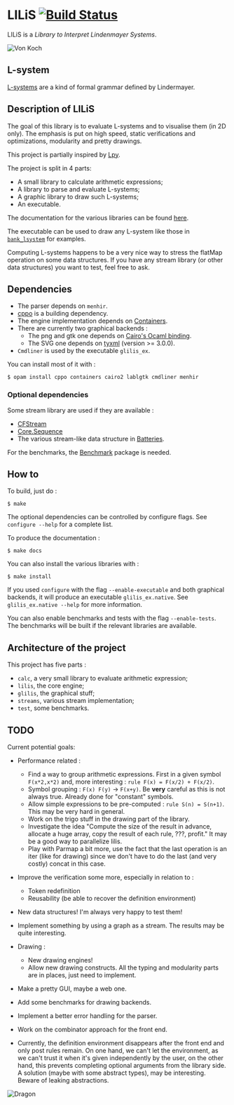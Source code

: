 # LILiS [![Build Status](https://travis-ci.org/Drup/LILiS.svg?branch=master)](https://travis-ci.org/Drup/LILiS)

LILiS is a *Library to Interpret Lindenmayer Systems*.

![Von Koch](http://drup.github.io/LILiS/dev/vonkoch.svg)

## L-system

[L-systems](http://en.wikipedia.org/wiki/L-system) are a kind of formal grammar defined by Lindermayer.

## Description of LILiS

The goal of this library is to evaluate L-systems and to visualise them (in 2D only).
The emphasis is put on high speed, static verifications and optimizations, modularity and pretty drawings.

This project is partially inspired by [Lpy](http://openalea.gforge.inria.fr/dokuwiki/doku.php?id=packages:vplants:lpy:main).

The project is split in 4 parts:
- A small library to calculate arithmetic expressions;
- A library to parse and evaluate L-systems;
- A graphic library to draw such L-systems;
- An executable.

The documentation for the various libraries can be found [here](http://drup.github.io/LILiS/dev/).

The executable can be used to draw any L-system like those in [`bank_lsystem`](bank_lsystem) for examples.

Computing L-systems happens to be a very nice way to stress the flatMap operation on some data structures. If you have any stream library (or other data structures) you want to test, feel free to ask.

## Dependencies

- The parser depends on `menhir`.
- [cppo](https://github.com/mjambon/cppo) is a building dependency.
- The engine implementation depends on [Containers](https://github.com/c-cube/ocaml-containers).
- There are currently two graphical backends :
  - The png and gtk one depends on [Cairo's Ocaml binding](https://forge.ocamlcore.org/projects/cairo/).
  - The SVG one depends on [tyxml](http://ocsigen.org/tyxml/) (version >= 3.0.0).
- `Cmdliner` is used by the executable `glilis_ex`.

You can install most of it with :

	$ opam install cppo containers cairo2 lablgtk cmdliner menhir

### Optional dependencies

Some stream library are used if they are available :
- [CFStream](https://github.com/biocaml/cfstream)
- [Core.Sequence](https://github.com/janestreet/core_kernel)
- The various stream-like data structure in [Batteries](https://github.com/ocaml-batteries-team/batteries-included).

For the benchmarks, the [Benchmark](http://ocaml-benchmark.sourceforge.net/) package is needed.

## How to

To build, just do :

	$ make

The optional dependencies can be controlled by configure flags. See `configure --help` for a complete list.

To produce the documentation :

	$ make docs

You can also install the various libraries with :

	$ make install

If you used `configure` with the flag `--enable-executable` and both graphical backends, it will produce an executable `glilis_ex.native`. See `glilis_ex.native --help` for more information.

You can also enable benchmarks and tests with the flag `--enable-tests`. The benchmarks will be built if the relevant libraries are available.

## Architecture of the project

This project has five parts :
- `calc`, a very small library to evaluate arithmetic expression;
- `lilis`, the core engine;
- `glilis`, the graphical stuff;
- `streams`, various stream implementation;
- `test`, some benchmarks.

## TODO

Current potential goals:

- Performance related :
  - Find a way to group arithmetic expressions. First in a given symbol `F(x*2,x*2)` and, more interesting : `rule F(x) = F(x/2) + F(x/2)`.
  - Symbol grouping : `F(x) F(y)` → `F(x+y)`. Be **very** careful as this is not always true. Already done for "constant" symbols.
  - Allow simple expressions to be pre-computed :
	  `rule S(n) = S(n+1)`. This may be very hard in general.
  - Work on the trigo stuff in the drawing part of the library.
  - Investigate the idea "Compute the size of the result in advance, allocate a huge array, copy the result of each rule, ???, profit." It may be a good way to parallelize lilis.
  - Play with Parmap a bit more, use the fact that the last operation is an iter (like for drawing) since we don't have to do the last (and very costly) concat in this case.

- Improve the verification some more, especially in relation to :
  - Token redefinition
  - Reusability (be able to recover the definition environment)

- New data structures! I'm always very happy to test them!
- Implement something by using a graph as a stream. The results may be quite interesting.

- Drawing :
  - New drawing engines!
  - Allow new drawing constructs. All the typing and modularity parts are in places, just need to implement.

- Make a pretty GUI, maybe a web one.

- Add some benchmarks for drawing backends.

- Implement a better error handling for the parser.

- Work on the combinator approach for the front end.
- Currently, the definition environment disappears after the front end and only post rules remain. On one hand, we can't let the environment, as we can't trust it when it's given independently by the user, on the other hand, this prevents completing optional arguments from the library side. A solution (maybe with some abstract types), may be interesting. Beware of leaking abstractions.

![Dragon](http://drup.github.io/LILiS/dev/dragon.svg)
